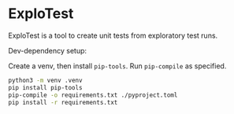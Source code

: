 # ExploTest

ExploTest is a tool to create unit tests from exploratory test runs.

Dev-dependency setup:

Create a venv, then install `pip-tools`. Run `pip-compile` as specified.

```bash
python3 -m venv .venv
pip install pip-tools
pip-compile -o requirements.txt ./pyproject.toml
pip install -r requirements.txt
```